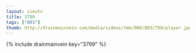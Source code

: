 ```yaml
--- 
layout: sieutv
title: 3799
tags: ["003"]
thumb: http://drainmainvein.com/media/videos/tmb/000/003/799/player.jpg
---
```

{% include drainmainvein key="3799" %} 
